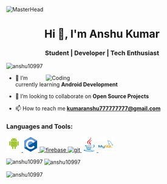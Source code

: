 ![MasterHead](https://github.com/ANSHU10997/Anshu10997/blob/main/new.png)
<h1 align="center">Hi 👋, I'm Anshu Kumar</h1>
<h3 align="center">Student | Developer | Tech Enthusiast</h3>

<p align="left"> <img src="https://komarev.com/ghpvc/?username=anshu10997&label=Profile%20views&color=0e75b6&style=flat" alt="anshu10997" /> </p>

<img align="right" alt="Coding" width="400" src="https://miro.medium.com/max/828/1*vJjJ3Mdok6Rvxx85IIRqBQ.gif">

- 🌱 I’m currently learning **Android Development**

- 👯 I’m looking to collaborate on **Open Source Projects**

- 📫 How to reach me **kumaranshu777777777@gmail.com**


<p align="left">
</p>

<h3 align="left">Languages and Tools:</h3>
<p align="left"> <a href="https://developer.android.com" target="_blank" rel="noreferrer"> <img src="https://raw.githubusercontent.com/devicons/devicon/master/icons/android/android-original-wordmark.svg" alt="android" width="40" height="40"/> </a> <a href="https://www.cprogramming.com/" target="_blank" rel="noreferrer"> <img src="https://raw.githubusercontent.com/devicons/devicon/master/icons/c/c-original.svg" alt="c" width="40" height="40"/> </a> <a href="https://firebase.google.com/" target="_blank" rel="noreferrer"> <img src="https://www.vectorlogo.zone/logos/firebase/firebase-icon.svg" alt="firebase" width="40" height="40"/> </a> <a href="https://git-scm.com/" target="_blank" rel="noreferrer"> <img src="https://www.vectorlogo.zone/logos/git-scm/git-scm-icon.svg" alt="git" width="40" height="40"/> </a> <a href="https://www.java.com" target="_blank" rel="noreferrer"> <img src="https://raw.githubusercontent.com/devicons/devicon/master/icons/java/java-original.svg" alt="java" width="40" height="40"/> </a> <a href="https://www.mysql.com/" target="_blank" rel="noreferrer"> <img src="https://raw.githubusercontent.com/devicons/devicon/master/icons/mysql/mysql-original-wordmark.svg" alt="mysql" width="40" height="40"/> </a> </p>

<p><img align="left" src="https://github-readme-stats.vercel.app/api/top-langs?username=anshu10997&show_icons=true&locale=en&layout=compact" alt="anshu10997" /></p>

<p>&nbsp;<img align="center" src="https://github-readme-stats.vercel.app/api?username=anshu10997&show_icons=true&locale=en" alt="anshu10997" /></p>

<p><img align="center" src="https://github-readme-streak-stats.herokuapp.com/?user=anshu10997&" alt="anshu10997" /></p>
